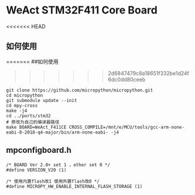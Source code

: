 # WeAct STM32F411 Core Board
<<<<<<< HEAD
## 如何使用
=======
##如何使用
>>>>>>> 2d6847479c8a18651f332be1d24f6dc0dd80ceeb
```
git clone https://github.com/micropython/micropython.git
cd micropython
git submodule update --init
cd mpy-cross
make -j4
cd ../ports/stm32
# 修改为自己的编译器路径
make BOARD=WeAct_F411CE CROSS_COMPILE=/mnt/e/MCU/tools/gcc-arm-none-eabi-8-2018-q4-major/bin/arm-none-eabi- -j4
```
## mpconfigboard.h
```
/* BOARD Ver 2.0+ set 1 ，other set 0 */
#define VERSION_V20 (1)

/* 使用内置flash改1 使用外置flash改0 */
#define MICROPY_HW_ENABLE_INTERNAL_FLASH_STORAGE (1)
```
